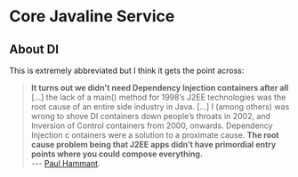 # Core Javaline Service

## About DI


This is extremely abbreviated but I think it gets the point across:
>  **It turns out we didn't need Dependency Injection containers after all** 
> [...] the lack of a main() method for 1998’s J2EE technologies was the root cause of an entire side industry in Java. [...]
> I (among others) was wrong to shove DI containers down people’s throats in 2002, and Inversion of Control containers from 2000, onwards.
> Dependency Injection c ontainers were a solution to a proximate cause. 
> **The root cause problem being that J2EE apps didn’t have primordial entry points where you could compose everything.**  
> --- [Paul Hammant](https://paulhammant.com/2018/04/10/it-turns-out-we-didnt-need-dependency-injection-containers-after-all/).